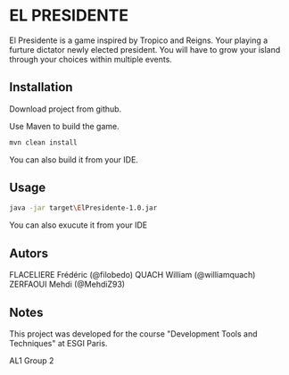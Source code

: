 # EL PRESIDENTE

El Presidente is a game inspired by Tropico and Reigns. Your playing a furture dictator newly elected president. You will have to grow your island through your choices within multiple events.

## Installation

Download project from github.

Use Maven to build the game.

```bash
mvn clean install
```
You can also build it from your IDE.
## Usage

```bash
java -jar target\ElPresidente-1.0.jar
```
You can also exucute it from your IDE

## Autors
FLACELIERE Frédéric (@filobedo)
QUACH William (@williamquach)
ZERFAOUI Mehdi (@MehdiZ93)

## Notes

This project was developed for the course "Development Tools and Techniques" at ESGI Paris.

AL1 Group 2
